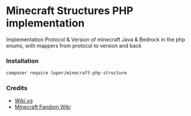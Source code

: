 
# Minecraft Structures PHP implementation

Implementation Protocol & Version of minecraft Java & Bedrock in the php enums, with mappers from protocol to version and back

### Installation

```bash
composer require loper/minecraft-php-structure
```

### Credits

- [Wiki.vg](https://wiki.vg/Main_Page)
- [Minecraft Fandom Wiki](https://minecraft.fandom.com/wiki/Protocol_version)
